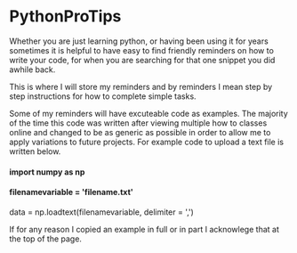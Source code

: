 # PythonProTips

Whether you are just learning python, or having been using it for years sometimes it is helpful to have easy to find friendly reminders on how to write your code, for when you are searching for that one snippet you did awhile back. 

This is where I will store my reminders and by reminders I mean step by step instructions for how to complete simple tasks. 

Some of my reminders will have excuteable code as examples. The majority of the time this code was written after viewing multiple how to classes online and changed to be as generic as possible in order to allow me to apply variations to future projects. For example code to upload a text file is written below. 
 
#### import numpy as np 
#### filenamevariable = 'filename.txt'

data = np.loadtext(filenamevariable, delimiter = ',')


If for any reason I copied an example in full or in part I acknowlege that at the top of the page. 
